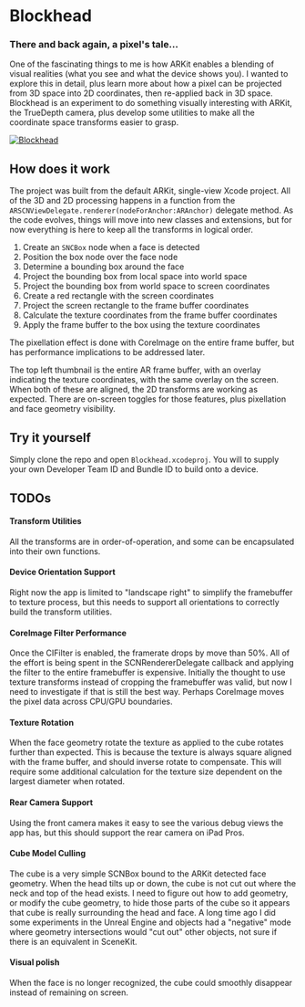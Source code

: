 <app icon>

# Blockhead
### There and back again, a pixel's tale...

One of the fascinating things to me is how ARKit enables a blending of visual realities (what you see and what the device shows you). I wanted to explore this in detail, plus learn more about how a pixel can be projected from 3D space into 2D coordinates, then re-applied back in 3D space. Blockhead is an experiment to do something visually interesting with ARKit, the TrueDepth camera, plus develop some utilities to make all the coordinate space transforms easier to grasp.

[![Blockhead](https://yt-embed.herokuapp.com/embed?v=qv_Cb7TkmHQ)](https://www.youtube.com/watch?v=qv_Cb7TkmHQ "Blockhead")

## How does it work
The project was built from the default ARKit, single-view Xcode project. All of the 3D and 2D processing happens in a function from the `ARSCNViewDelegate.renderer(nodeForAnchor:ARAnchor)` delegate method. As the code evolves, things will move into new classes and extensions, but for now everything is here to keep all the transforms in logical order.

1. Create an `SNCBox` node when a face is detected
1. Position the box node over the face node
1. Determine a bounding box around the face
1. Project the bounding box from local space into world space
1. Project the bounding box from world space to screen coordinates
1. Create a red rectangle with the screen coordinates
1. Project the screen rectangle to the frame buffer coordinates
1. Calculate the texture coordinates from the frame buffer coordinates
1. Apply the frame buffer to the box using the texture coordinates

The pixellation effect is done with CoreImage on the entire frame buffer, but has performance implications to be addressed later.

The top left thumbnail is the entire AR frame buffer, with an overlay indicating the texture coordinates, with the same overlay on the screen. When both of these are aligned, the 2D transforms are working as expected. There are on-screen toggles for those features, plus pixellation and face geometry visibility.

## Try it yourself
Simply clone the repo and open `Blockhead.xcodeproj`. You will to supply your own Developer Team ID and Bundle ID to build onto a device.

## TODOs

#### Transform Utilities
All the transforms are in order-of-operation, and some can be encapsulated into their own functions.

#### Device Orientation Support
Right now the app is limited to "landscape right" to simplify the framebuffer to texture process, but this needs to support all orientations to correctly build the transform utilities.

#### CoreImage Filter Performance
Once the CIFilter is enabled, the framerate drops by move than 50%. All of the effort is being spent in the SCNRendererDelegate callback and applying the filter to the entire framebuffer is expensive. Initially the thought to use texture transforms instead of cropping the framebuffer was valid, but now I need to investigate if that is still the best way. Perhaps CoreImage moves the pixel data across CPU/GPU boundaries.

#### Texture Rotation
When the face geometry rotate the texture as applied to the cube rotates further than expected. This is because the texture is always square aligned with the frame buffer, and should inverse rotate to compensate. This will require some additional calculation for the texture size dependent on the largest diameter when rotated.

#### Rear Camera Support
Using the front camera makes it easy to see the various debug views the app has, but this should support the rear camera on iPad Pros.

#### Cube Model Culling
The cube is a very simple SCNBox bound to the ARKit detected face geometry. When the head tilts up or down, the cube is not cut out where the neck and top of the head exists. I need to figure out how to add geometry, or modify the cube geometry, to hide those parts of the cube so it appears that cube is really surrounding the head and face. A long time ago I did some experiments in the Unreal Engine and objects had a "negative" mode where geometry intersections would "cut out" other objects, not sure if there is an equivalent in SceneKit.

#### Visual polish
When the face is no longer recognized, the cube could smoothly disappear instead of remaining on screen.
